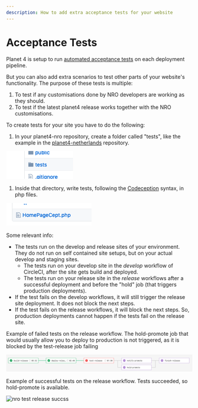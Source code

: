 ```yaml
---
description: How to add extra acceptance tests for your website
---
```


# Acceptance Tests

Planet 4 is setup to run [automated acceptance tests](https://github.com/greenpeace/planet4-docs/tree/5d137ed3b4b4c8c258bf31f96a9565eff0e86df9/docs/nro-customization/ci-cd/testing/acceptance-tests.md) on each deployment pipeline.

But you can also add extra scenarios to test other parts of your website's functionality. The purpose of these tests is multiple:

1. To test if any customisations done by NRO developers are working as they should.
2. To test if the latest planet4 release works together with the NRO customisations.

To create tests for your site you have to do the following:

1. In your planet4-nro repository, create a folder called "tests", like the example in the [planet4-netherlands](https://github.com/greenpeace/planet4-netherlands/tree/main/tests) repository.

![nro tests folder](<../../.gitbook/assets/nro-tests-folder (1) (1) (1) (3) (3) (3) (3) (3) (1) (1) (1) (1) (1) (1) (1).png>)

1. Inside that directory, write tests, following the [Codeception](https://codeception.com/) syntax, in php files.

![nro test file](<../../.gitbook/assets/nro-tests-file (3) (2) (1) (1) (1) (1) (1) (1) (1) (2) (1).png>)

Some relevant info:

* The tests run on the develop and release sites of your environment. They do not run on self contained site setups, but on your actual develop and staging sites.
  * The tests run on your develop site in the _develop_ workflow of CircleCI, after the site gets build and deployed.
  * The tests run on your release site in the _release_ workflows after a successful deployment and before the "hold" job (that triggers production deployments).
* If the test fails on the develop workflows, it will still trigger the release site deployment. It does not block the next steps.
* If the test fails on the release workflows, it will block the next steps. So, production deployments cannot happen if the tests fail on the release site.

Example of failed tests on the release workflow. The hold-promote job that would usually allow you to deploy to production is not triggered, as it is blocked by the test-release job failing

![nro test release failure](<../../.gitbook/assets/nro-test-release-failure (1) (1) (3) (3) (1) (1) (1) (1) (1) (1) (1) (2) (1) (1).png>)

Example of successful tests on the release workflow. Tests succeeded, so hold-promote is available.

![nro test release succss](<../../.gitbook/assets/nro-test-release-success (1) (1) (1) (1).png>)
